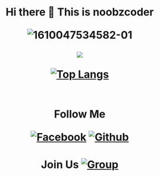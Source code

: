 <h1 align="center">
Hi there 👋
This is noobzcoder

  <br>

![1610047534582-01](https://user-images.githubusercontent.com/76752507/104003053-1dcbb600-51cc-11eb-9a57-aae865b6dfde.jpeg)

<img align="center" src="https://github-readme-stats.anuraghazra1.vercel.app/api/pin/?username=noobzcoder&repo=mrmlove-location&theme=chartreuse-dark" />





[![Top Langs](https://github-readme-stats.vercel.app/api/top-langs/?username=noobzcoder&layout=compact)](https://github.com/arsybai/github-readme-stats)







<h1 align="center">
  <br>
  Follow Me
<p align="center">
<a href="https://fb.com/100270428688672"><img title="Facebook" src="https://img.shields.io/badge/Facebook-NoobZ-red?style=for-the-badge&logo=facebook"></a>
<a href="https://github.com/noobzcoder"><img title="Github" src="https://img.shields.io/badge/Github-noobz--coder-blue?style=for-the-badge&logo=github"></a>

  <br>

<h1 align="center">
 Join Us
<a href="https://fb.com/groups/noobzteam"><img title="Group" src="https://img.shields.io/badge/Group-NoobZTeam-red?style=for-the-badge&logo=facebook"></a>
